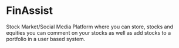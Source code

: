 # FinAssist
 Stock Market/Social Media Platform where you can store, stocks and equities you can comment on your stocks as well as add stocks to a portfolio in a user based system.
